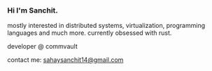 ### Hi I'm Sanchit.

mostly interested in distributed systems, virtualization, programming languages and much more. currently obsessed with rust. 

developer @ commvault

contact me: sahaysanchit14@gmail.com

<!--
**stupendoussuperpowers/stupendoussuperpowers** is a ✨ _special_ ✨ repository because its `README.md` (this file) appears on your GitHub profile.
-->
